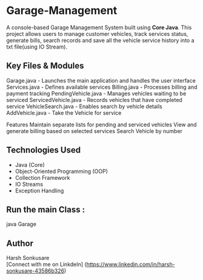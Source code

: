 # Garage-Management
A console-based Garage Management System built using **Core Java**.
This project allows users to manage customer vehicles, track services status, generate bills, search records and save all the vehicle service history into a txt file(using IO Stream).

## Key Files & Modules
Garage.java - Launches the main application and handles the user interface
Services.java - Defines available services
Billing.java - Processes billing and payment tracking
PendingVehicle.java - Manages vehicles waiting to be serviced
ServicedVehicle.java - Records vehicles that have completed service
VehicleSearch.java - Enables search by vehicle details
AddVehicle.java - Take the Vehicle for service

Features 
Maintain separate lists for pending and serviced vehicles
View and generate billing based on selected services
Search Vehicle by number

## Technologies Used
- Java (Core)
- Object-Oriented Programming (OOP)
- Collection Framework
- IO Streams
- Exception Handling

## Run the main Class :
java Garage

## Author
Harsh Sonkusare  
[Connect with me on LinkdeIn] (https://www.linkedin.com/in/harsh-sonkusare-43586b326)
